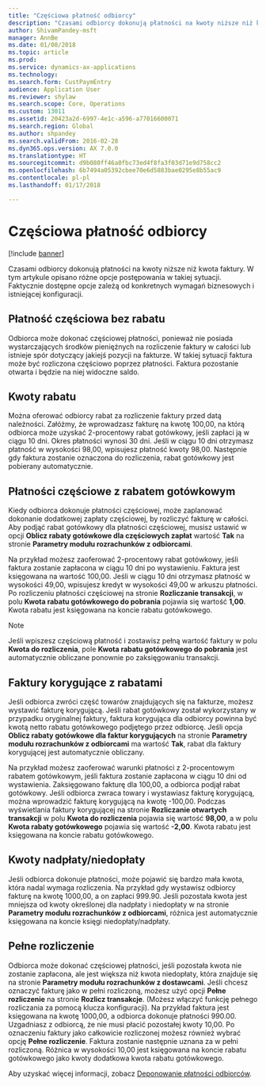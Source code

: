 ```yaml
---
title: "Częściowa płatność odbiorcy"
description: "Czasami odbiorcy dokonują płatności na kwoty niższe niż kwota faktury. W tym artykule opisano różne opcje postępowania w takiej sytuacji. Faktycznie dostępne opcje zależą od konkretnych wymagań biznesowych i istniejącej konfiguracji."
author: ShivamPandey-msft
manager: AnnBe
ms.date: 01/08/2018
ms.topic: article
ms.prod: 
ms.service: dynamics-ax-applications
ms.technology: 
ms.search.form: CustPaymEntry
audience: Application User
ms.reviewer: shylaw
ms.search.scope: Core, Operations
ms.custom: 13011
ms.assetid: 20423a2d-6997-4e1c-a596-a77016600071
ms.search.region: Global
ms.author: shpandey
ms.search.validFrom: 2016-02-28
ms.dyn365.ops.version: AX 7.0.0
ms.translationtype: HT
ms.sourcegitcommit: d9b080ff46a0fbc73ed4f8fa3f03d71e9d758cc2
ms.openlocfilehash: 6b7494a05392cbee70e6d5883bae0295e8b55ac9
ms.contentlocale: pl-pl
ms.lasthandoff: 01/17/2018

---
```


# <a name="customer-payments-for-a-partial-amount"></a>Częściowa płatność odbiorcy

[!include [banner](../includes/banner.md)]

Czasami odbiorcy dokonują płatności na kwoty niższe niż kwota faktury. W tym artykule opisano różne opcje postępowania w takiej sytuacji. Faktycznie dostępne opcje zależą od konkretnych wymagań biznesowych i istniejącej konfiguracji.

<a name="partial-payment-with-no-discount"></a>Płatność częściowa bez rabatu
--------------------------------

Odbiorca może dokonać częściowej płatności, ponieważ nie posiada wystarczających środków pieniężnych na rozliczenie faktury w całości lub istnieje spór dotyczący jakiejś pozycji na fakturze. W takiej sytuacji faktura może być rozliczona częściowo poprzez płatności. Faktura pozostanie otwarta i będzie na niej widoczne saldo.

## <a name="discount-amounts"></a>Kwoty rabatu
Można oferować odbiorcy rabat za rozliczenie faktury przed datą należności. Załóżmy, że wprowadzasz fakturę na kwotę 100,00, na którą odbiorca może uzyskać 2-procentowy rabat gotówkowy, jeśli zapłaci ją w ciągu 10 dni. Okres płatności wynosi 30 dni. Jeśli w ciągu 10 dni otrzymasz płatność w wysokości 98,00, wpisujesz płatność kwoty 98,00. Następnie gdy faktura zostanie oznaczona do rozliczenia, rabat gotówkowy jest pobierany automatycznie.

## <a name="partial-payments-with-cash-discounts"></a>Płatności częściowe z rabatem gotówkowym
Kiedy odbiorca dokonuje płatności częściowej, może zaplanować dokonanie dodatkowej zapłaty częściowej, by rozliczyć fakturę w całości. Aby podjąć rabat gotówkowy dla płatności częściowej, musisz ustawić w opcji **Oblicz rabaty gotówkowe dla częściowych zapłat** wartość **Tak** na stronie **Parametry modułu rozrachunków z odbiorcami**. 

Na przykład możesz zaoferować 2-procentowy rabat gotówkowy, jeśli faktura zostanie zapłacona w ciągu 10 dni po wystawieniu. Faktura jest księgowana na wartość 100,00. Jeśli w ciągu 10 dni otrzymasz płatność w wysokości 49,00, wpisujesz kredyt w wysokości 49,00 w arkuszu płatności. Po rozliczeniu płatności częściowej na stronie **Rozliczanie transakcji**, w polu **Kwota rabatu gotówkowego do pobrania** pojawia się wartość **1,00**. Kwota rabatu jest księgowana na koncie rabatu gotówkowego. 

> [!NOTE] 
> Jeśli wpiszesz częściową płatność i zostawisz pełną wartość faktury w polu **Kwota do rozliczenia**, pole **Kwota rabatu gotówkowego do pobrania** jest automatycznie obliczane ponownie po zaksięgowaniu transakcji.

## <a name="credit-notes-with-discounts"></a>Faktury korygujące z rabatami
Jeśli odbiorca zwróci część towarów znajdujących się na fakturze, możesz wystawić fakturę korygującą. Jeśli rabat gotówkowy został wykorzystany w przypadku oryginalnej faktury, faktura korygująca dla odbiorcy powinna być kwotą netto rabatu gotówkowego podjętego przez odbiorcę. Jeśli opcja **Oblicz rabaty gotówkowe dla faktur korygujących** na stronie **Parametry modułu rozrachunków z odbiorcami** ma wartość **Tak**, rabat dla faktury korygującej jest automatycznie obliczany. 

Na przykład możesz zaoferować warunki płatności z 2-procentowym rabatem gotówkowym, jeśli faktura zostanie zapłacona w ciągu 10 dni od wystawienia. Zaksięgowano fakturę dla 100,00, a odbiorca podjął rabat gotówkowy. Jeśli odbiorca zwraca towary i wystawiasz fakturę korygującą, można wprowadzić fakturę korygującą na kwotę -100,00. Podczas wyświetlania faktury korygującej na stronie **Rozliczanie otwartych transakcji** w polu **Kwota do rozliczenia** pojawia się wartość **98,00**, a w polu **Kwota rabaty gotówkowego** pojawia się wartość **-2,00**. Kwota rabatu jest księgowana na koncie rabatu gotówkowego.

## <a name="overpaymentunderpayment-amounts"></a>Kwoty nadpłaty/niedopłaty
Jeśli odbiorca dokonuje płatności, może pojawić się bardzo mała kwota, która nadal wymaga rozliczenia. Na przykład gdy wystawisz odbiorcy fakturę na kwotę 1000,00, a on zapłaci 999.90. Jeśli pozostała kwota jest mniejsza od kwoty określonej dla nadpłaty i niedopłaty w na stronie **Parametry modułu rozrachunków z odbiorcami**, różnica jest automatycznie księgowana na koncie księgi niedopłaty/nadpłaty.

## <a name="full-settlement"></a>Pełne rozliczenie
Odbiorca może dokonać częściowej płatności, jeśli pozostała kwota nie zostanie zapłacona, ale jest większa niż kwota niedopłaty, która znajduje się na stronie **Parametry modułu rozrachunków z dostawcami**. Jeśli chcesz oznaczyć fakturę jako w pełni rozliczoną, możesz użyć opcji **Pełne rozliczenie** na stronie **Rozlicz transakcje**. (Możesz włączyć funkcję pełnego rozliczania za pomocą klucza konfiguracji). Na przykład faktura jest księgowana na kwotę 1000,00, a odbiorca dokonuje płatności 990.00. Uzgadniasz z odbiorcą, że nie musi płacić pozostałej kwoty 10,00. Po oznaczeniu faktury jako całkowicie rozliczonej możesz również wybrać opcję **Pełne rozliczenie**. Faktura zostanie następnie uznana za w pełni rozliczoną. Różnica w wysokości 10,00 jest księgowana na koncie rabatu gotówkowego jako kwoty dodatkowa kwota rabatu gotówkowego.


Aby uzyskać więcej informacji, zobacz [Deponowanie płatności odbiorców](tasks/deposit-customer-payments.md).

